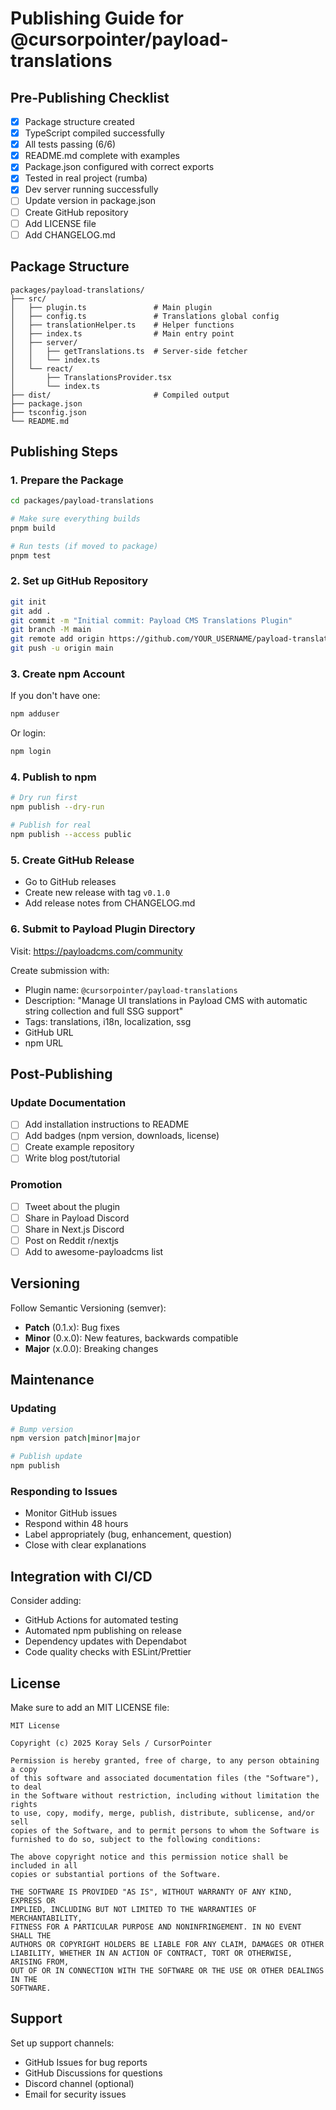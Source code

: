 # Publishing Guide for @cursorpointer/payload-translations

## Pre-Publishing Checklist

- [x] Package structure created
- [x] TypeScript compiled successfully
- [x] All tests passing (6/6)
- [x] README.md complete with examples
- [x] Package.json configured with correct exports
- [x] Tested in real project (rumba)
- [x] Dev server running successfully
- [ ] Update version in package.json
- [ ] Create GitHub repository
- [ ] Add LICENSE file
- [ ] Add CHANGELOG.md

## Package Structure

```
packages/payload-translations/
├── src/
│   ├── plugin.ts               # Main plugin
│   ├── config.ts               # Translations global config
│   ├── translationHelper.ts    # Helper functions
│   ├── index.ts                # Main entry point
│   ├── server/
│   │   ├── getTranslations.ts  # Server-side fetcher
│   │   └── index.ts
│   └── react/
│       ├── TranslationsProvider.tsx
│       └── index.ts
├── dist/                       # Compiled output
├── package.json
├── tsconfig.json
└── README.md
```

## Publishing Steps

### 1. Prepare the Package

```bash
cd packages/payload-translations

# Make sure everything builds
pnpm build

# Run tests (if moved to package)
pnpm test
```

### 2. Set up GitHub Repository

```bash
git init
git add .
git commit -m "Initial commit: Payload CMS Translations Plugin"
git branch -M main
git remote add origin https://github.com/YOUR_USERNAME/payload-translations.git
git push -u origin main
```

### 3. Create npm Account

If you don't have one:
```bash
npm adduser
```

Or login:
```bash
npm login
```

### 4. Publish to npm

```bash
# Dry run first
npm publish --dry-run

# Publish for real
npm publish --access public
```

### 5. Create GitHub Release

- Go to GitHub releases
- Create new release with tag `v0.1.0`
- Add release notes from CHANGELOG.md

### 6. Submit to Payload Plugin Directory

Visit: https://payloadcms.com/community

Create submission with:
- Plugin name: `@cursorpointer/payload-translations`
- Description: "Manage UI translations in Payload CMS with automatic string collection and full SSG support"
- Tags: translations, i18n, localization, ssg
- GitHub URL
- npm URL

## Post-Publishing

### Update Documentation

- [ ] Add installation instructions to README
- [ ] Add badges (npm version, downloads, license)
- [ ] Create example repository
- [ ] Write blog post/tutorial

### Promotion

- [ ] Tweet about the plugin
- [ ] Share in Payload Discord
- [ ] Share in Next.js Discord
- [ ] Post on Reddit r/nextjs
- [ ] Add to awesome-payloadcms list

## Versioning

Follow Semantic Versioning (semver):

- **Patch** (0.1.x): Bug fixes
- **Minor** (0.x.0): New features, backwards compatible
- **Major** (x.0.0): Breaking changes

## Maintenance

### Updating

```bash
# Bump version
npm version patch|minor|major

# Publish update
npm publish
```

### Responding to Issues

- Monitor GitHub issues
- Respond within 48 hours
- Label appropriately (bug, enhancement, question)
- Close with clear explanations

## Integration with CI/CD

Consider adding:

- GitHub Actions for automated testing
- Automated npm publishing on release
- Dependency updates with Dependabot
- Code quality checks with ESLint/Prettier

## License

Make sure to add an MIT LICENSE file:

```
MIT License

Copyright (c) 2025 Koray Sels / CursorPointer

Permission is hereby granted, free of charge, to any person obtaining a copy
of this software and associated documentation files (the "Software"), to deal
in the Software without restriction, including without limitation the rights
to use, copy, modify, merge, publish, distribute, sublicense, and/or sell
copies of the Software, and to permit persons to whom the Software is
furnished to do so, subject to the following conditions:

The above copyright notice and this permission notice shall be included in all
copies or substantial portions of the Software.

THE SOFTWARE IS PROVIDED "AS IS", WITHOUT WARRANTY OF ANY KIND, EXPRESS OR
IMPLIED, INCLUDING BUT NOT LIMITED TO THE WARRANTIES OF MERCHANTABILITY,
FITNESS FOR A PARTICULAR PURPOSE AND NONINFRINGEMENT. IN NO EVENT SHALL THE
AUTHORS OR COPYRIGHT HOLDERS BE LIABLE FOR ANY CLAIM, DAMAGES OR OTHER
LIABILITY, WHETHER IN AN ACTION OF CONTRACT, TORT OR OTHERWISE, ARISING FROM,
OUT OF OR IN CONNECTION WITH THE SOFTWARE OR THE USE OR OTHER DEALINGS IN THE
SOFTWARE.
```

## Support

Set up support channels:
- GitHub Issues for bug reports
- GitHub Discussions for questions
- Discord channel (optional)
- Email for security issues
